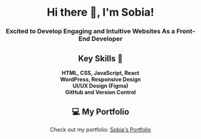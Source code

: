 <div align="center">

# Hi there 👋, I'm Sobia!

### Excited to Develop Engaging and Intuitive Websites As a Front-End Developer

## Key Skills 🌟
<p align="center">
  <strong>HTML, CSS, JavaScript, React</strong><br>
  <strong>WordPress, Responsive Design</strong><br>
  <strong>UI/UX Design (Figma)</strong><br>
  <strong>GitHub and Version Control</strong>
</p>

## 💻 My Portfolio
Check out my portfolio: [Sobia's Portfolio](https://sobia-portfolio.netlify.app)

</div>




